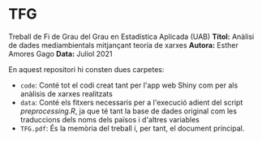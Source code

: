 # TFG
Treball de Fi de Grau del Grau en Estadística Aplicada (UAB)
**Títol:** Anàlisi de dades mediambientals mitjançant teoria de xarxes
**Autora:** Esther Amores Gago
**Data:** Juliol 2021

En aquest repositori hi consten dues carpetes:
- `code`: Conté tot el codi creat tant per l'app web Shiny com per als anàlisis de xarxes realitzats
- `data`: Conté els fitxers necessaris per a l'execució adient del script *preprocessing.R*, ja que té tant la base de dades original com les traduccions dels noms dels països i d'altres variables
- `TFG.pdf`: És la memòria del treball i, per tant, el document principal.

